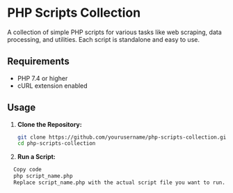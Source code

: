 # PHP Scripts Collection

A collection of simple PHP scripts for various tasks like web scraping, data processing, and utilities. Each script is standalone and easy to use.

## Requirements

- PHP 7.4 or higher
- cURL extension enabled

## Usage

1. **Clone the Repository:**
   ```bash
   git clone https://github.com/yourusername/php-scripts-collection.git
   cd php-scripts-collection

2. **Run a Script:**
```bash
  Copy code
  php script_name.php 
  Replace script_name.php with the actual script file you want to run.
